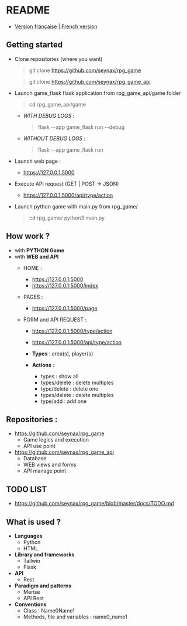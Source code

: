 # README

- [Version française | French version](https://github.com/seynax/rpg_game/blob/master/docs/FR/README.md)

## __Getting started__

 - Clone repositories (where you want)
   > git clone https://github.com/seynax/rpg_game
   
   > git clone https://github.com/seynax/rpg_game_api

 - Launch game_flask flask application from rpg_game_api/game folder
   > cd rpg_game_api/game

   - *WITH DEBUG LOGS* :
     > flask --app game_flask run --debug

   - *WITHOUT DEBUG LOGS* :
     > flask --app game_flask run

 - Launch web page :
   - https://127.0.0.1:5000

 - Execute API request (GET | POST -> JSON)
   - https://127.0.0.1:5000/api/type/action

 - Launch python game with main.py from rpg_game/
   > cd rpg_game/
   > python3 main.py

## __How work ?__
- with __PYTHON Game__
- with __WEB and API__
  - HOME :
    - https://127.0.0.1:5000
    - https://127.0.0.1:5000/index

  - PAGES :
    - https://127.0.0.1:5000/page

  - FORM and API REQUEST :
    - https://127.0.0.1:5000/type/action
    - https://127.0.0.1:5000/api/type/action

    - __Types__ : area(s), player(s)
    - __Actions__ :
      - types               : show all
      - types/delete : delete multiples
      - type/delete   : delete one
      - types/delete : delete multiples
      - type/add        : add one

## __Repositories__ :

- https://github.com/seynax/rpg_game
  - Game logics and execution
  - API use point
- https://github.com/seynax/rpg_game_api
  - Database
  - WEB views and forms
  - API manage point

## __TODO LIST__

 - https://github.com/seynax/rpg_game/blob/master/docs/TODO.md

## __What is used ?__
- __Languages__
  - Python
  - HTML
- __Library and frameworks__
  - Tailwin
  - Flask
- __API__
  - Rest
- __Paradigm and patterns__
  - Merise
  - API Rest
- __Conventions__
  - Class : Name0Name1
  - Methods, file and variables : name0_name1
